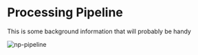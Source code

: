 # Processing Pipeline

This is some background information that will probably be handy

![np-pipeline](/images/neuropixels_data_processing.png)